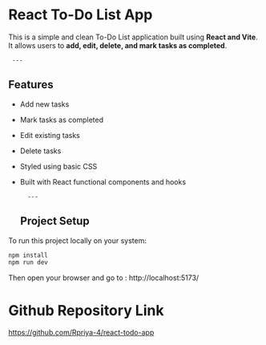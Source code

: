#  React To-Do List App

This is a simple and clean To-Do List application built using **React and Vite**.  
It allows users to **add, edit, delete, and mark tasks as completed**.

     ---

   ##  Features

- Add new tasks
- Mark tasks as completed
- Edit existing tasks
- Delete tasks
- Styled using basic CSS
- Built with React functional components and hooks

        ---

   ##  Project Setup

To run this project locally on your system:

```bash
npm install
npm run dev
```
Then open your browser and go to : 
 http://localhost:5173/
 
 # Github Repository Link 
 https://github.com/Rpriya-4/react-todo-app
